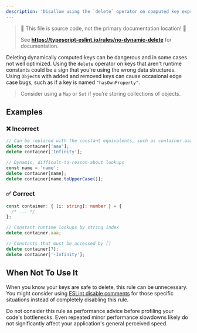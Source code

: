 ```yaml
---
description: 'Disallow using the `delete` operator on computed key expressions.'
---
```


> 🛑 This file is source code, not the primary documentation location! 🛑
>
> See **https://typescript-eslint.io/rules/no-dynamic-delete** for documentation.

Deleting dynamically computed keys can be dangerous and in some cases not well optimized.
Using the `delete` operator on keys that aren't runtime constants could be a sign that you're using the wrong data structures.
Using `Object`s with added and removed keys can cause occasional edge case bugs, such as if a key is named `"hasOwnProperty"`.

> Consider using a `Map` or `Set` if you’re storing collections of objects.

## Examples

<!--tabs-->

### ❌ Incorrect

```ts
// Can be replaced with the constant equivalents, such as container.aaa
delete container['aaa'];
delete container['Infinity'];

// Dynamic, difficult-to-reason-about lookups
const name = 'name';
delete container[name];
delete container[name.toUpperCase()];
```

### ✅ Correct

```ts
const container: { [i: string]: number } = {
  /* ... */
};

// Constant runtime lookups by string index
delete container.aaa;

// Constants that must be accessed by []
delete container[7];
delete container['-Infinity'];
```

## When Not To Use It

When you know your keys are safe to delete, this rule can be unnecessary.
You might consider using [ESLint disable comments](https://eslint.org/docs/latest/use/configure/rules#using-configuration-comments-1) for those specific situations instead of completely disabling this rule.

Do not consider this rule as performance advice before profiling your code's bottlenecks.
Even repeated minor performance slowdowns likely do not significantly affect your application's general perceived speed.
